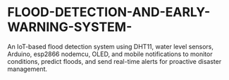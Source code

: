 # FLOOD-DETECTION-AND-EARLY-WARNING-SYSTEM-
An IoT-based flood detection system using DHT11, water level sensors, Arduino, esp2866 nodemcu, OLED, and mobile notifications to monitor conditions, predict floods, and send real-time alerts for proactive disaster management.
